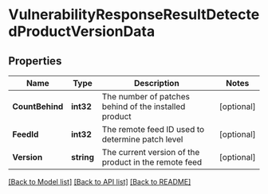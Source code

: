 # VulnerabilityResponseResultDetectedProductVersionData

## Properties

Name | Type | Description | Notes
------------ | ------------- | ------------- | -------------
**CountBehind** | **int32** | The number of patches behind of the installed product | [optional] 
**FeedId** | **int32** | The remote feed ID used to determine patch level | [optional] 
**Version** | **string** | The current version of the product in the remote feed | [optional] 

[[Back to Model list]](../README.md#documentation-for-models) [[Back to API list]](../README.md#documentation-for-api-endpoints) [[Back to README]](../README.md)


